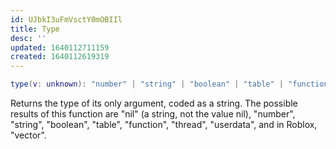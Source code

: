 ```yaml
---
id: UJbkI3uFmVsctY0mOBIIl
title: Type
desc: ''
updated: 1640112711159
created: 1640112619319
---
```

```Lua
type(v: unknown): "number" | "string" | "boolean" | "table" | "function" | "thread" | "userdata" | "vector"
```
Returns the type of its only argument, coded as a string. The possible results of this function are "nil" (a string, not the value nil), "number", "string", "boolean", "table", "function", "thread", "userdata", and in Roblox, "vector".